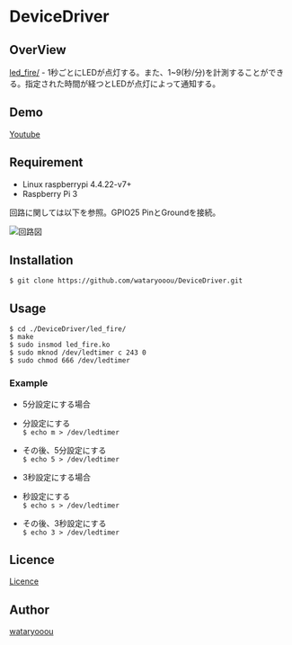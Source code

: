# DeviceDriver
## OverView
[led_fire/](https://github.com/wataryooou/DeviceDriver/tree/master/led_fire) - 1秒ごとにLEDが点灯する。また、1~9(秒/分)を計測することができる。指定された時間が経つとLEDが点灯によって通知する。

## Demo
[Youtube](https://youtu.be/E_c5L9rQi_g)

## Requirement
* Linux raspberrypi 4.4.22-v7+
* Raspberry Pi 3

回路に関しては以下を参照。GPIO25 PinとGroundを接続。

![回路図](https://github.com/wataryooou/DeviceDriver/blob/images/robosys_img1.png)


## Installation
`$ git clone https://github.com/wataryooou/DeviceDriver.git`

## Usage
```
$ cd ./DeviceDriver/led_fire/
$ make
$ sudo insmod led_fire.ko
$ sudo mknod /dev/ledtimer c 243 0
$ sudo chmod 666 /dev/ledtimer
```

### Example
* 5分設定にする場合  
 * 分設定にする  
`$ echo m > /dev/ledtimer`  
 * その後、5分設定にする  
`$ echo 5 > /dev/ledtimer`

* 3秒設定にする場合  
 * 秒設定にする  
`$ echo s > /dev/ledtimer`  
 * その後、3秒設定にする  
`$ echo 3 > /dev/ledtimer`

## Licence
[Licence](https://github.com/wataryooou/DeviceDriver/blob/master/LICENSE)

## Author
[wataryooou](https://github.com/wataryooou)

